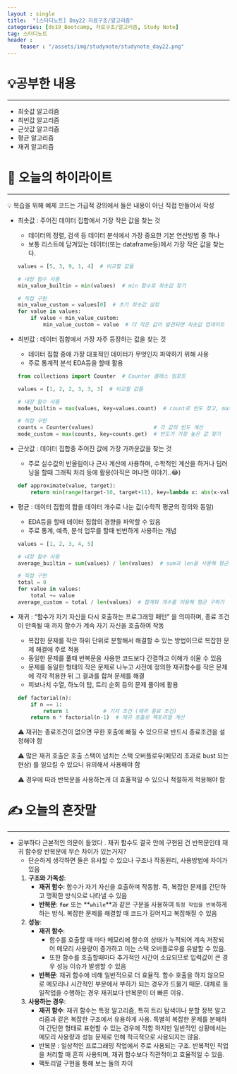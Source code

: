 ```yaml
---
layout : single
title:  "[스터디노트] Day22 자료구조/알고리즘"
categories: [ds19_Bootcamp, 자료구조/알고리즘, Study Note]
tag: 스터디노트
header :
    teaser : "/assets/img/studynote/studynote_day22.png"
---
```



# 💡공부한 내용

---

- 최솟값 알고리즘
- 최빈값 알고리즘
- 근삿값 알고리즘
- 평균 알고리즘
- 재귀 알고리즘

# 📝 오늘의 하이라이트

---

<aside>
💡 복습을 위해 예제 코드는 가급적 강의에서 들은 내용이 아닌 직접 만들어서 작성

</aside>

- 최솟값 : 주어진 데이터 집합에서 가장 작은 값을 찾는 것
    - 데이터의 정렬, 검색 등 데이터 분석에서 가장 중요한 기본 연산방법 중 하나
    - 보통 리스트에 담겨있는 데이터(또는 dataframe등)에서 가장 작은 값을 찾는다.
    
    ```python
    values = [5, 3, 9, 1, 4]  # 비교할 값들
    
    # 내장 함수 사용
    min_value_builtin = min(values)  # min 함수로 최솟값 찾기
    
    # 직접 구현
    min_value_custom = values[0]  # 초기 최솟값 설정
    for value in values:
        if value < min_value_custom:
            min_value_custom = value  # 더 작은 값이 발견되면 최솟값 업데이트
    ```
    
- 최빈값 : 데이터 집합에서 가장 자주 등장하는 값을 찾는 것
    - 데이터 집합 중에 가장 대표적인 데이터가 무엇인지 파악하기 위해 사용
    - 주로 통계적 분석 EDA등을 할때 활용
    
    ```python
    from collections import Counter  # Counter 클래스 임포트
    
    values = [1, 2, 2, 3, 3, 3]  # 비교할 값들
    
    # 내장 함수 사용
    mode_builtin = max(values, key=values.count)  # count로 빈도 찾고, max로 최빈값 찾기
    
    # 직접 구현
    counts = Counter(values)                   # 각 값의 빈도 계산
    mode_custom = max(counts, key=counts.get)  # 빈도가 가장 높은 값 찾기
    ```
    
- 근삿값 : 데이터 집합중 주어진 값에 가장 가까운값을 찾는 것
    - 주로 실수값의 반올림이나 근사 계산에 사용하며, 수학적인 계산을 하거나 딥러닝을 할때 그래픽 처리 등에 활용(아직은 머나먼 이야기..😂)
    
    ```python
    def approximate(value, target):
        return min(range(target-10, target+11), key=lambda x: abs(x-value))  # abs를 사용해 근삿값 찾기
    ```
    
- 평균 : 데이터 집합의 합을 데이터 개수로 나눈 값(수학적 평균의 정의와 동일)
    - EDA등을 할때 데이터 집합의 경향을 파악할 수 있음
    - 주로 통계, 예측, 분석 업무를 할때 빈번하게 사용하는 개념
    
    ```python
    values = [1, 2, 3, 4, 5]
    
    # 내장 함수 사용
    average_builtin = sum(values) / len(values)  # sum과 len을 사용해 평균 구하기
    
    # 직접 구현
    total = 0
    for value in values:
        total += value
    average_custom = total / len(values)  # 합계와 개수를 이용해 평균 구하기
    ```
    
- 재귀 : “함수가 자기 자신을 다시 호출하는 프로그래밍 패턴” 을 의미하며, 종료 조건이 만족될 때 까지 함수가 계속 자기 자신을 호출하여 작동
    - 복잡한 문제를 작은 하위 단위로 분할해서 해결할 수 있는 방법이므로 복잡한 문제 해결에 주로 적용
    - 동일한 문제를 풀때 반복문을 사용한 코드보다 간결하고 이해가 쉬울 수 있음
    - 문제를 동일한 형태의 작은 문제로 나누고 사전에 정의한 재귀함수를 작은 문제에 각각 적용한 뒤 그 결과를 합쳐 문제를 해결
    - 피보나치 수열, 하노이 탑, 트리 순회 등의 문제 풀이에 활용
    
    ```python
    def factorial(n):
        if n == 1:
            return 1           # 기저 조건 (재귀 종료 조건)
        return n * factorial(n-1)  # 재귀 호출로 팩토리얼 계산
    ```
    
    ⚠️ 재귀는 종료조건이 없으면 무한 호출에 빠질 수 있으므로 반드시 종료조건을 설정해야 함
    
    ⚠️ 많은 재귀 호출은 호출 스택이 넘치는 스택 오버플로우(메모리 초과로 bust 되는 현상) 를 일으킬 수 있으니 유의해서 사용해야 함
    
    ⚠️ 경우에 따라 반복문을 사용하는게 더 효율적일 수 있으니 적절하게 적용해야 함
    

# ✍️ 오늘의 혼잣말

---

- 공부하다 근본적인 의문이 들었다 . 재귀 함수도 결국 안에 구현된 건 반복문인데 재귀 함수랑 반복문에 무슨 차이가 있는거지?
    - 단순하게 생각하면 둘은 유사할 수 있으나 구조나 작동원리, 사용방법에 차이가 있음
    1. **구조와 가독성**:
        - **재귀 함수**: 함수가 자기 자신을 호출하며 작동함. 즉, 복잡한 문제를 간단하고 명확한 방식으로 나타낼 수 있음
        - **반복문**: **`for`** 또는 **`while`**과 같은 구문을 사용하여 `특정 작업을 반복`하게 하는 방식. 복잡한 문제를 해결할 때 코드가 길어지고 복잡해질 수 있음
    2. **성능**:
        - **재귀 함수**:
            - 함수를 호출할 때 마다 메모리에 함수의 상태가 누적되어 계속 저장되어 메모리 사용량이 증가하고 이는 스택 오버플로우를 유발할 수 있음.
            - 또한 함수를 호출할때마다 추가적인 시간이 소요되므로 입력값이 큰 경우 성능 이슈가 발생할 수 있음
        - **반복문**: 재귀 함수에 비해 일반적으로 더 효율적. 함수 호출을 하지 않으므로 메모리나 시간적인 부분에서 부하가 되는 경우가 드물기 때문. 대체로 동일작업을 수행하는 경우 재귀보다 반복문이 더 빠른 이유.
    3. **사용하는 경우**:
        - **재귀 함수**: 재귀 함수는 특정 알고리즘, 특히 트리 탐색이나 분할 정복 알고리즘과 같은 복잡한 구조에서 유용하게 사용. 특별히 복잡한 문제를 분해하여 간단한 형태로 표현할 수 있는 경우에 적합 하지만 일반적인 상황에서는 메모리 사용량과 성능 문제로 인해 적극적으로 사용되지는 않음.
        - 반복문 : 일상적인 프로그래밍 작업에서 주로 사용되는 구조. 반복적인 작업을 처리할 때 흔히 사용되며, 재귀 함수보다 직관적이고 효율적일 수 있음.
        - 팩토리얼 구현을 통해 보는 둘의 차이